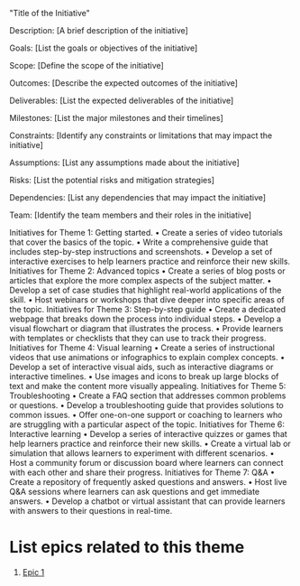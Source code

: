 "Title of the Initiative"

Description: [A brief description of the initiative]

Goals: [List the goals or objectives of the initiative]

Scope: [Define the scope of the initiative]

Outcomes: [Describe the expected outcomes of the initiative]

Deliverables: [List the expected deliverables of the initiative]

Milestones: [List the major milestones and their timelines]

Constraints: [Identify any constraints or limitations that may impact the initiative]

Assumptions: [List any assumptions made about the initiative]

Risks: [List the potential risks and mitigation strategies]

Dependencies: [List any dependencies that may impact the initiative]

Team: [Identify the team members and their roles in the initiative]


Initiatives for Theme 1: Getting started.
•	Create a series of video tutorials that cover the basics of the topic.
•	Write a comprehensive guide that includes step-by-step instructions and screenshots.
•	Develop a set of interactive exercises to help learners practice and reinforce their new skills.
Initiatives for Theme 2: Advanced topics
•	Create a series of blog posts or articles that explore the more complex aspects of the subject matter.
•	Develop a set of case studies that highlight real-world applications of the skill.
•	Host webinars or workshops that dive deeper into specific areas of the topic.
Initiatives for Theme 3: Step-by-step guide
•	Create a dedicated webpage that breaks down the process into individual steps.
•	Develop a visual flowchart or diagram that illustrates the process.
•	Provide learners with templates or checklists that they can use to track their progress.
Initiatives for Theme 4: Visual learning
•	Create a series of instructional videos that use animations or infographics to explain complex concepts.
•	Develop a set of interactive visual aids, such as interactive diagrams or interactive timelines.
•	Use images and icons to break up large blocks of text and make the content more visually appealing.
Initiatives for Theme 5: Troubleshooting
•	Create a FAQ section that addresses common problems or questions.
•	Develop a troubleshooting guide that provides solutions to common issues.
•	Offer one-on-one support or coaching to learners who are struggling with a particular aspect of the topic.
Initiatives for Theme 6: Interactive learning
•	Develop a series of interactive quizzes or games that help learners practice and reinforce their new skills.
•	Create a virtual lab or simulation that allows learners to experiment with different scenarios.
•	Host a community forum or discussion board where learners can connect with each other and share their progress.
Initiatives for Theme 7: Q&A
•	Create a repository of frequently asked questions and answers.
•	Host live Q&A sessions where learners can ask questions and get immediate answers.
•	Develop a chatbot or virtual assistant that can provide learners with answers to their questions in real-time.


# List epics related to this theme
1. [Epic 1](documentation/templates/theme/initiatives/epics/epic_template.md)
